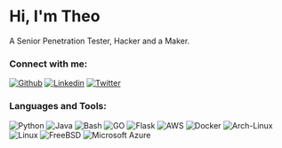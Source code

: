 # Hi, I'm Theo 

A Senior Penetration Tester, Hacker and a Maker. 

### Connect with me:
[![Github](https://img.shields.io/badge/-Github-000?style=flat&logo=Github&logoColor=white)](https://github.com/TheHackyDog)
[![Linkedin](https://img.shields.io/badge/-LinkedIn-blue?style=flat&logo=Linkedin&logoColor=white)](https://www.linkedin.com/in/theodoros-vartamtzidis-350052a4/)
[![Twitter](https://img.shields.io/badge/Twitter-000000?style=flat&logo=x&logoColor=white)](https://x.com/HackyD0g/)

### Languages and Tools:

![Python](https://img.shields.io/badge/-Python-000?&logo=Python)
![Java](https://img.shields.io/badge/-Java-000?&logo=Java&logoColor=007396)
![Bash](https://img.shields.io/badge/Shell_Script-121011?style=flat&logo=gnu-bash&logoColor=white)
![GO](https://img.shields.io/badge/Go-00ADD8?style=flat&logo=go&logoColor=white)
![Flask](https://img.shields.io/badge/Flask-000000?style=flat&logo=flask&logoColor=white)
![AWS](https://img.shields.io/badge/-AWS-000?&logo=Amazon-AWS&logoColor=F90)
![Docker](https://img.shields.io/badge/-Docker-000?&logo=Docker)
![Arch-Linux](https://img.shields.io/badge/Arch_Linux-1793D1?style=flat&logo=arch-linux&logoColor=white)
![Linux](https://img.shields.io/badge/-Linux-000?&logo=Linux)
![FreeBSD](https://img.shields.io/badge/FreeBSD-AB2B28?style=flat&logo=freebsd&logoColor=white)
![Microsoft Azure](https://img.shields.io/badge/Microsoft_Azure-0078D4?style=flat&logo=microsoft-azure&logoColor=whiteh)
